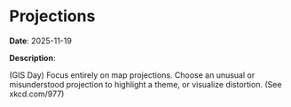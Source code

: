 # Projections

**Date**: 2025-11-19

**Description**:

(GIS Day) Focus entirely on map projections. Choose an unusual or misunderstood projection to highlight a theme, or visualize distortion. (See xkcd.com/977)
